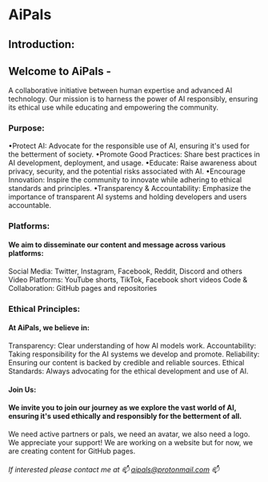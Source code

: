 # AiPals
## Introduction:

## Welcome to AiPals - 
A collaborative initiative between human expertise and advanced AI technology. Our mission is to harness the power of AI responsibly, ensuring its ethical use while educating and empowering the community.

### Purpose:

•Protect AI: Advocate for the responsible use of AI, ensuring it's used for the betterment of society.
•Promote Good Practices: Share best practices in AI development, deployment, and usage.
•Educate: Raise awareness about privacy, security, and the potential risks associated with AI.
•Encourage Innovation: Inspire the community to innovate while adhering to ethical standards and principles.
•Transparency & Accountability: Emphasize the importance of transparent AI systems and holding developers and users accountable.

### Platforms:

#### We aim to disseminate our content and message across various platforms:

Social Media: Twitter, Instagram, Facebook, Reddit, Discord and others
Video Platforms: YouTube shorts, TikTok, Facebook short videos
Code & Collaboration: GitHub pages and repositories


### Ethical Principles:

#### At AiPals, we believe in:

Transparency: Clear understanding of how AI models work.
Accountability: Taking responsibility for the AI systems we develop and promote.
Reliability: Ensuring our content is backed by credible and reliable sources.
Ethical Standards: Always advocating for the ethical development and use of AI.

#### Join Us:

#### We invite you to join our journey as we explore the vast world of AI, ensuring it's used ethically and responsibly for the betterment of all.
We need active partners or pals, we need an avatar, we also need a logo. We appreciate your support! We are working on a website but for now, we are creating content for GitHub pages.
###### If interested please contact me at   📫 aipals@protonmail.com 📫
